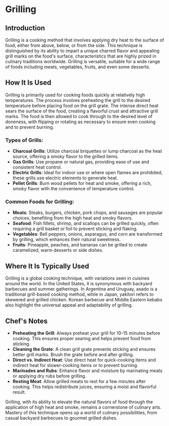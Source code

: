 # Grilling

## Introduction

Grilling is a cooking method that involves applying dry heat to the surface of food, either from above, below, or from the side. This technique is distinguished by its ability to impart a unique charred flavor and appealing grill marks on the food's surface, characteristics that are highly prized in culinary traditions worldwide. Grilling is versatile, suitable for a wide range of foods including meats, vegetables, fruits, and even some desserts.

## How It Is Used

Grilling is primarily used for cooking foods quickly at relatively high temperatures. The process involves preheating the grill to the desired temperature before placing food on the grill grate. The intense direct heat sears the surface of the food, creating a flavorful crust and attractive grill marks. The food is then allowed to cook through to the desired level of doneness, with flipping or rotating as necessary to ensure even cooking and to prevent burning.

### Types of Grills:

- **Charcoal Grills**: Utilize charcoal briquettes or lump charcoal as the heat source, offering a smoky flavor to the grilled items.
- **Gas Grills**: Use propane or natural gas, providing ease of use and consistent heat control.
- **Electric Grills**: Ideal for indoor use or where open flames are prohibited, these grills use electric elements to generate heat.
- **Pellet Grills**: Burn wood pellets for heat and smoke, offering a rich, smoky flavor with the convenience of temperature control.

### Common Foods for Grilling:

- **Meats**: Steaks, burgers, chicken, pork chops, and sausages are popular choices, benefiting from the high heat and smoky flavors.
- **Seafood**: Fish fillets, shrimp, and scallops can be grilled quickly, often requiring a grill basket or foil to prevent sticking and flaking.
- **Vegetables**: Bell peppers, onions, asparagus, and corn are transformed by grilling, which enhances their natural sweetness.
- **Fruits**: Pineapple, peaches, and bananas can be grilled to create caramelized, warm desserts or side dishes.

## Where It Is Typically Used

Grilling is a global cooking technique, with variations seen in cuisines around the world. In the United States, it is synonymous with backyard barbecues and summer gatherings. In Argentina and Uruguay, asado is a traditional grill-based cooking method, while in Japan, yakitori refers to skewered and grilled chicken. Korean barbecue and Middle Eastern kebabs also highlight the universal appeal and adaptability of grilling.

## Chef's Notes

- **Preheating the Grill**: Always preheat your grill for 10-15 minutes before cooking. This ensures proper searing and helps prevent food from sticking.
- **Cleaning the Grate**: A clean grill grate prevents sticking and ensures better grill marks. Brush the grate before and after grilling.
- **Direct vs. Indirect Heat**: Use direct heat for quick-cooking items and indirect heat for slower-cooking items or to prevent burning.
- **Marinades and Rubs**: Enhance flavor and moisture by marinating meats or applying dry rubs before grilling.
- **Resting Meat**: Allow grilled meats to rest for a few minutes after cooking. This helps redistribute juices, ensuring a moist and flavorful result.

Grilling, with its ability to elevate the natural flavors of food through the application of high heat and smoke, remains a cornerstone of culinary arts. Mastery of this technique opens up a world of culinary possibilities, from casual backyard barbecues to gourmet grilled dishes.